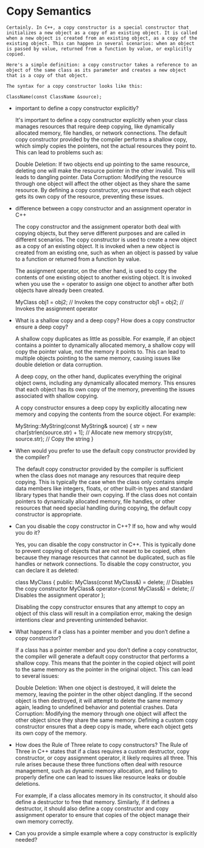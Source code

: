 # Copy Semantics

    Certainly. In C++, a copy constructor is a special constructor that initializes a new object as a copy of an existing object. It is called when a new object is created from an existing object, as a copy of the existing object. This can happen in several scenarios: when an object is passed by value, returned from a function by value, or explicitly copied.

    Here's a simple definition: a copy constructor takes a reference to an object of the same class as its parameter and creates a new object that is a copy of that object.

    The syntax for a copy constructor looks like this:

    ClassName(const ClassName &source);

+ important to define a copy constructor explicitly?

    It's important to define a copy constructor explicitly when your class manages resources that require deep copying, like dynamically allocated memory, file handles, or network connections. The default copy constructor provided by the compiler performs a shallow copy, which simply copies the pointers, not the actual resources they point to. This can lead to problems such as:

    Double Deletion: If two objects end up pointing to the same resource, deleting one will make the resource pointer in the other invalid. This will leads to dangling pointer.
    Data Corruption: Modifying the resource through one object will affect the other object as they share the same resource.
    By defining a copy constructor, you ensure that each object gets its own copy of the resource, preventing these issues.

+ difference between a copy constructor and an assignment operator in C++

    The copy constructor and the assignment operator both deal with copying objects, but they serve different purposes and are called in different scenarios. The copy constructor is used to create a new object as a copy of an existing object. It is invoked when a new object is created from an existing one, such as when an object is passed by value to a function or returned from a function by value.

    The assignment operator, on the other hand, is used to copy the contents of one existing object to another existing object. It is invoked when you use the = operator to assign one object to another after both objects have already been created.

    MyClass obj1 = obj2; // Invokes the copy constructor
    obj1 = obj2; // Invokes the assignment operator

+ What is a shallow copy and a deep copy? How does a copy constructor ensure a deep copy?

    A shallow copy duplicates as little as possible. For example, if an object contains a pointer to dynamically allocated memory, a shallow copy will copy the pointer value, not the memory it points to. This can lead to multiple objects pointing to the same memory, causing issues like double deletion or data corruption.

    A deep copy, on the other hand, duplicates everything the original object owns, including any dynamically allocated memory. This ensures that each object has its own copy of the memory, preventing the issues associated with shallow copying.

    A copy constructor ensures a deep copy by explicitly allocating new memory and copying the contents from the source object. For example:

    MyString::MyString(const MyString& source) {
    str = new char[strlen(source.str) + 1]; // Allocate new memory
    strcpy(str, source.str); // Copy the string
    }

+ When would you prefer to use the default copy constructor provided by the compiler?

    The default copy constructor provided by the compiler is sufficient when the class does not manage any resources that require deep copying. This is typically the case when the class only contains simple data members like integers, floats, or other built-in types and standard library types that handle their own copying. If the class does not contain pointers to dynamically allocated memory, file handles, or other resources that need special handling during copying, the default copy constructor is appropriate.

+ Can you disable the copy constructor in C++? If so, how and why would you do it?

    Yes, you can disable the copy constructor in C++. This is typically done to prevent copying of objects that are not meant to be copied, often because they manage resources that cannot be duplicated, such as file handles or network connections. To disable the copy constructor, you can declare it as deleted:

    class MyClass {
    public:
        MyClass(const MyClass&) = delete; // Disables the copy constructor
        MyClass& operator=(const MyClass&) = delete; // Disables the assignment operator
    };

    Disabling the copy constructor ensures that any attempt to copy an object of this class will result in a compilation error, making the design intentions clear and preventing unintended behavior.

+ What happens if a class has a pointer member and you don’t define a copy constructor?

    If a class has a pointer member and you don’t define a copy constructor, the compiler will generate a default copy constructor that performs a shallow copy. This means that the pointer in the copied object will point to the same memory as the pointer in the original object. This can lead to several issues:

    Double Deletion: When one object is destroyed, it will delete the memory, leaving the pointer in the other object dangling. If the second object is then destroyed, it will attempt to delete the same memory again, leading to undefined behavior and potential crashes.
    Data Corruption: Modifying the memory through one object will affect the other object since they share the same memory.
    Defining a custom copy constructor ensures that a deep copy is made, where each object gets its own copy of the memory.

+ How does the Rule of Three relate to copy constructors?
    The Rule of Three in C++ states that if a class requires a custom destructor, copy constructor, or copy assignment operator, it likely requires all three. This rule arises because these three functions often deal with resource management, such as dynamic memory allocation, and failing to properly define one can lead to issues like resource leaks or double deletions.

    For example, if a class allocates memory in its constructor, it should also define a destructor to free that memory. Similarly, if it defines a destructor, it should also define a copy constructor and copy assignment operator to ensure that copies of the object manage their own memory correctly.

+ Can you provide a simple example where a copy constructor is explicitly needed?




